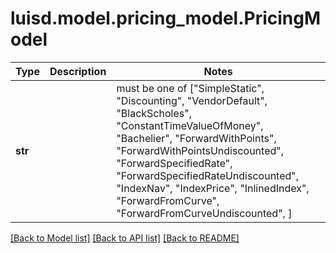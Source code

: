 # luisd.model.pricing_model.PricingModel

Type | Description | Notes
------------- | ------------- | -------------
**str** |  |  must be one of ["SimpleStatic", "Discounting", "VendorDefault", "BlackScholes", "ConstantTimeValueOfMoney", "Bachelier", "ForwardWithPoints", "ForwardWithPointsUndiscounted", "ForwardSpecifiedRate", "ForwardSpecifiedRateUndiscounted", "IndexNav", "IndexPrice", "InlinedIndex", "ForwardFromCurve", "ForwardFromCurveUndiscounted", ]

[[Back to Model list]](../../README.md#documentation-for-models) [[Back to API list]](../../README.md#documentation-for-api-endpoints) [[Back to README]](../../README.md)

